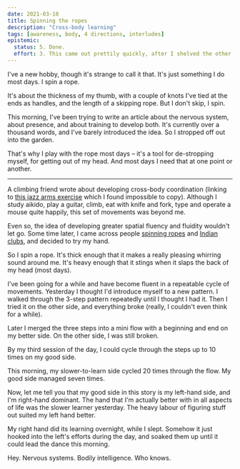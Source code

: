 ```yaml
---
date: 2021-03-10
title: Spinning the ropes
description: "Cross-body learning"
tags: [awareness, body, 4 directions, interludes]
epistemic:
  status: 5. Done.
  effort: 3. This came out prettily quickly, after I shelved the other writing.
---
```


I've a new hobby, though it's strange to call it that. It's just something I do most days. I spin a rope.

It's about the thickness of my thumb, with a couple of knots I've tied at the ends as handles, and the length of a skipping rope. But I don't skip, I spin.

This morning, I've been trying to write an article about the nervous system, about presence, and about training to develop both. It's currently over a thousand words, and I've barely introduced the idea. So I stropped off out into the garden.

That's why I play with the rope most days – it's a tool for de-stropping myself, for getting out of my head. And most days I need that at one point or another.

---

A climbing friend wrote about developing cross-body coordination (linking to [this jazz arms exercise](https://www.youtube.com/watch?v=3AGjVvlP3u0) which I found impossible to copy). Although I study aikido, play a guitar, climb, eat with knife and fork, type and operate a mouse quite happily, this set of movements was beyond me.

Even so, the idea of developing greater spatial fluency and fluidity wouldn't let go. Some time later, I came across people [spinning ropes](https://www.instagram.com/p/CL8YDrCF6A0/) and [Indian clubs](https://www.instagram.com/p/CML0AoJDTik/), and decided to try my hand.

So I spin a rope. It's thick enough that it makes a really pleasing whirring sound around me. It's heavy enough that it stings when it slaps the back of my head (most days).

I've been going for a while and have become fluent in a repeatable cycle of movements. Yesterday I thought I'd introduce myself to a new pattern. I walked through the 3-step pattern repeatedly until I thought I had it. Then I tried it on the other side, and everything broke (really, I couldn't even think for a while).

Later I merged the three steps into a mini flow with a beginning and end on my better side. On the other side, I was still broken.

By my third session of the day, I could cycle through the steps up to 10 times on my good side.

This morning, my slower-to-learn side cycled 20 times through the flow. My good side managed seven times.

Now, let me tell you that my good side in this story is my left-hand side, and I'm right-hand dominant. The hand that I'm actually better with in all aspects of life was the slower learner yesterday. The heavy labour of figuring stuff out suited my left hand better.

My right hand did its learning overnight, while I slept. Somehow it just hooked into the left's efforts during the day, and soaked them up until it could lead the dance this morning.

Hey. Nervous systems. Bodily intelligence. Who knows.
